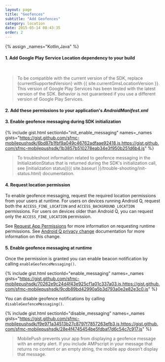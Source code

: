 ```yaml
---
layout: page
title: "Geofences"
subtitle: "Add Geofences"
category: location
date: 2015-05-14 08:43:35
order: 2
---
```


{% assign _names="Kotlin,Java" %}

#### 1. Add Google Play Service Location dependency to your build

<script src="https://gist.github.com/sfmc-mobilepushsdk/0273a54fdf0e51395a986f56290df069.js"></script><br/>

> To be compatible with the current version of the SDK, replace {currentSupportedVersion} with {{ site.currentGmsLocationVersion }}. This version of Google Play Services has been tested with the latest version of the SDK. Behavior is not guaranteed if you use a different version of Google Play Services.

#### 2. Add these permissions to your application's *AndroidManifest.xml*

<script src="https://gist.github.com/sfmc-mobilepushsdk/f7f7828859ec952a37a6b3c5b88c2eed.js"></script>

#### 3. Enable geofence messaging during SDK initialization

{% include gist.html sectionId="init_enable_messaging" names=_names gists="https://gist.github.com/sfmc-mobilepushsdk/6bd87b1fbf9a049c46762adfaae92418.js,https://gist.github.com/sfmc-mobilepushsdk/1b3857b510278eab34e3f950b251d6b4.js" %}

> To troubleshoot information related to geofence messaging in the InitializationStatus that is returned during the SDK's initialization call, see [initialization status]({{ site.baseurl }}/trouble-shooting/init-status.html) documentation.

#### 4. Request location permission

To enable geofence messaging, request the required location permissions from your users at runtime. For users on devices running Android Q, request both the `ACCESS_FINE_LOCATION` and `ACCESS_BACKGROUND_LOCATION` permissions. For users on devices older than Android Q, you can request only the `ACCESS_FINE_LOCATION` permission.

See [Request App Permissions](https://developer.android.com/training/permissions/requesting.html) for more information on requesting runtime permissions.  See [Android Q privacy change](https://developer.android.com/preview/privacy/device-location) documentation for more information on this change.

#### 5. Enable geofence messaging at runtime

Once the permission is granted you can enable beacon notification by calling `enableGeofenceMessaging()`.

{% include gist.html sectionId="enable_messaging" names=_names gists="https://gist.github.com/sfmc-mobilepushsdk/70262e9c24d4f43e925cf1a01c337a03.js,https://gist.github.com/sfmc-mobilepushsdk/9cdb89bd42990a5b3d793a0e2e82e3c0.js" %}

You can disable geofence notifications by calling `disableGeofenceMessaging()`.

{% include gist.html sectionId="disable_messaging" names=_names gists="https://gist.github.com/sfmc-mobilepushsdk/f9e971a34513b27c8797f7857263efb3.js,https://gist.github.com/sfmc-mobilepushsdk/28e4f4745454be5fdbaf7d6c54c7c917.js" %}

> MobilePush prevents your app from displaying a geofence message with an empty alert. If you include AMPscript in your message that returns no content or an empty string, the mobile app doesn’t display that message.
